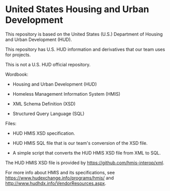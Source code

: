 # United States Housing and Urban Development

This repository is based on the United States (U.S.) Department of Housing and Urban Development (HUD).

This repository has U.S. HUD  information and derivatives that our team uses for projects.

This is not a U.S. HUD official repository.

Wordbook:

  * Housing and Urban Development (HUD)

  * Homeless Management Information System (HMIS)

  * XML Schema Definition (XSD)

  * Structured Query Language (SQL)

Files:

  * HUD HMIS XSD specification.
    
  * HUD HMIS SQL file that is our team's conversion of the XSD file. 
    
  * A simple script that converts the HUD HMIS XSD file from XML to SQL.

The HUD HMIS XSD file is provided by https://github.com/hmis-interop/xml. 

For more info about HMIS and its specifications, see https://www.hudexchange.info/programs/hmis/ and http://www.hudhdx.info/VendorResources.aspx.
